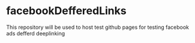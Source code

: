 # facebookDefferedLinks
This repository will be used to host test github pages for testing facebook ads defferd deeplinking
